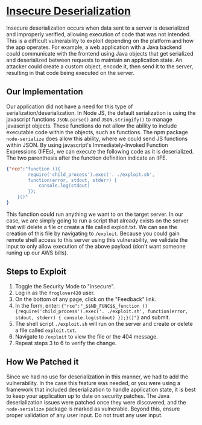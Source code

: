 # [Insecure Deserialization](https://owasp.org/www-project-top-ten/2017/A8_2017-Insecure_Deserialization)

Insecure deserialization occurs when data sent to a server is deserialized and improperly verified, allowing execution of code that was not intended. This is a difficult vulnerability to exploit depending on the platform and how the app operates. For example, a web application with a Java backend could communicate with the frontend using Java objects that get serialized and deserialized between requests to maintain an application state. An attacker could create a custom object, encode it, then send it to the server, resulting in that code being executed on the server.

## Our Implementation

Our application did not have a need for this type of serialization/deserialization. In Node JS, the default serialization is using the javascript functions ```JSON.parse()``` and ```JSON.stringify()``` to manage javascript objects. These functions do not allow the ability to include executable code within the objects, such as functions. The npm package ```node-serialize``` does allow this ability, where we could send JS functions within JSON. By using javascript's Immediately-Invoked Function Expressions (IIFEs), we can execute the following code as it is deserialized. The two parenthesis after the function definition indicate an IIFE.

```json
{"rce":"function (){
        require('child_process').exec('. ./exploit.sh', 
        function(error, stdout, stderr) { 
            console.log(stdout) 
        });
    }()"
}
```

This function could run anything we want to on the target server. In our case, we are simply going to run a script that already exists on the server that will delete a file or create a file called exploit.txt. We can see the creation of this file by navigating to ```/exploit```. Because you could gain remote shell access to this server using this vulnerability, we validate the input to only allow execution of the above payload (don't want someone runing up our AWS bills).

## Steps to Exploit

1. Toggle the Security Mode to "insecure".
2. Log in as the ```froglover420``` user.
3. On the bottom of any page, click on the "Feedback" link.
4. In the form, enter: ```{"rce":"_$$ND_FUNC$$_function (){require('child_process').exec('. ./exploit.sh', function(error, stdout, stderr) { console.log(stdout) });}()"}``` and submit.
5. The shell script ```./exploit.sh``` will run on the server and create or delete a file called ```exploit.txt```.
6. Navigate to ```/exploit``` to view the file or the 404 message.
7. Repeat steps 3 to 6 to verify the change.

## How We Patched it

Since we had no use for deserialization in this manner, we had to add the vulnerability. In the case this feature was needed, or you were using a framework that included deserialization to handle application state, it is best to keep your application up to date on security patches. The Java deserialization issues were patched once they were discovered, and the ```node-serialize``` package is marked as vulnerable. Beyond this, ensure proper validation of any user input. Do not trust any user input.
